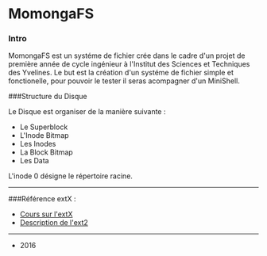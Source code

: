 MomongaFS
=========
### Intro

MomongaFS est un systéme de fichier crée dans le cadre d'un projet de première année de cycle ingénieur à l'Institut des Sciences et Techniques des Yvelines.
Le but est la création d'un systéme de fichier simple et fonctionelle, pour pouvoir le tester il seras acompagner d'un MiniShell.

###Structure du Disque

Le Disque est organiser de la manière suivante :

* Le Superblock
* L'Inode Bitmap
* Les Inodes
* La Block Bitmap
* Les Data

L'inode 0 désigne le répertoire racine.

---

###Référence
extX :
* [Cours sur l'extX](https://www.fbi.h-da.de/fileadmin/personal/h.baier/Lectures-winter-11/WS-11-Forensics/vorlesung_forensik_ws11-12_kap07-ext-handout.pdf)
* [Description de l'ext2](http://www.nongnu.org/ext2-doc/ext2.html)


---

- 2016 



